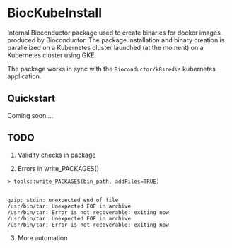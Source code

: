 # BiocKubeInstall

Internal Bioconductor package used to create binaries for docker
images produced by Bioconductor. The package installation and binary
creation is parallelized on a Kubernetes cluster launched (at the
moment) on a Kubernetes cluster using GKE.

The package works in sync with the `Bioconductor/k8sredis` kubernetes
application.

## Quickstart 

Coming soon....


## TODO

1. Validity checks in package

2. Errors in write_PACKAGES()

```
> tools::write_PACKAGES(bin_path, addFiles=TRUE)


gzip: stdin: unexpected end of file
/usr/bin/tar: Unexpected EOF in archive
/usr/bin/tar: Error is not recoverable: exiting now
/usr/bin/tar: Unexpected EOF in archive
/usr/bin/tar: Error is not recoverable: exiting now
```

3. More automation
